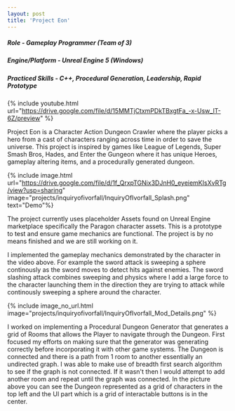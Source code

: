 ```yaml
---
layout: post
title: 'Project Eon'
---
```


##### Role - Gameplay Programmer (Team of 3)
##### Engine/Platform - Unreal Engine 5 (Windows)
##### Practiced Skills - C++, Procedural Generation, Leadership, Rapid Prototype

{% include youtube.html url="https://drive.google.com/file/d/15MMTjCtxmPDkTBxgtFa_-x-Usw_lT-6Z/preview" %}

Project Eon is a Character Action Dungeon Crawler where the player picks a hero from a cast of characters ranging across time in order to save the universe. This project is inspired by games like League of Legends, Super Smash Bros, Hades, and Enter the Gungeon where it has unique Heroes, gameplay altering items, and a procedurally generated dungeon.

{% include image.html url="https://drive.google.com/file/d/1f_QrxpTGNix3DJnH0_eyeiemKIsXvRTg/view?usp=sharing" image="projects/inquiryofivorfall/InquiryOfIvorfall_Splash.png" text="Demo"%}

The project currently uses placeholder Assets found on Unreal Engine marketplace specifically the Paragon character assets. This is a prototype to test and ensure game mechanics are functional. The project is by no means finished and we are still working on it.

I implemented the gameplay mechanics demonstrated by the character in the video above. For example the sword attack is sweeping a sphere continously as the sword moves to detect hits against enemies. The sword slashing attack combines sweeping and physics where I add a large force to the character launching them in the direction they are trying to attack while continously sweeping a sphere around the character.

{% include image_no_url.html image="projects/inquiryofivorfall/InquiryOfIvorfall_Mod_Details.png" %}

I worked on implementing a Procedural Dungeon Generator that generates a grid of Rooms that allows the Player to navigate through the Dungeon. First focused my efforts on making sure that the generator was generating correctly before incorporating it with other game systems. The Dungeon is connected and there is a path from 1 room to another essentially an undirected graph. I was able to make use of breadth first search algorithm to see if the graph is not connected. If it wasn't then I would attempt to add another room and repeat until the graph was connected. In the picture above you can see the Dungeon represented as a grid of characters in the top left and the UI part which is a grid of interactable buttons is in the center.
